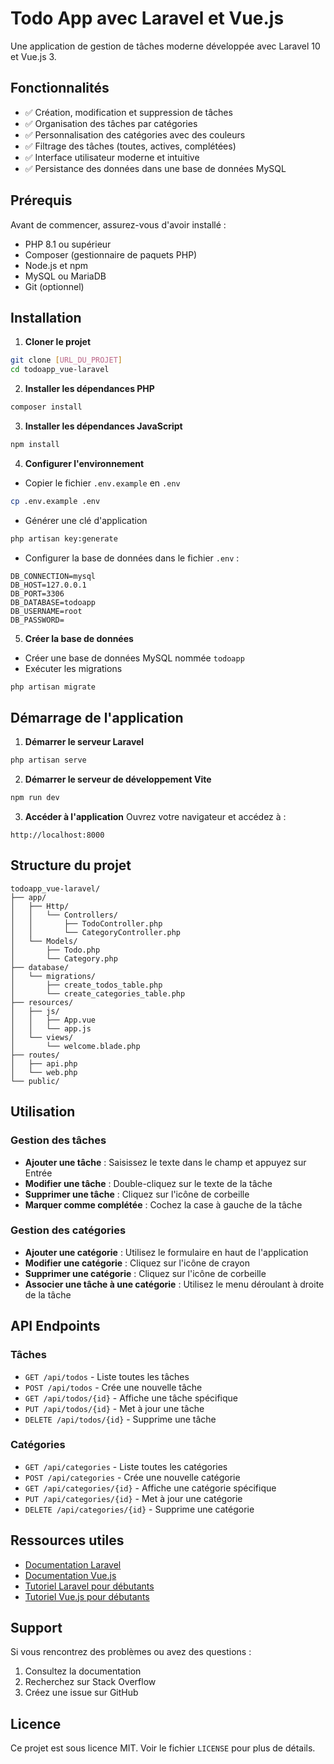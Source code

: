 # Todo App avec Laravel et Vue.js

Une application de gestion de tâches moderne développée avec Laravel 10 et Vue.js 3.

## Fonctionnalités

- ✅ Création, modification et suppression de tâches
- ✅ Organisation des tâches par catégories
- ✅ Personnalisation des catégories avec des couleurs
- ✅ Filtrage des tâches (toutes, actives, complétées)
- ✅ Interface utilisateur moderne et intuitive
- ✅ Persistance des données dans une base de données MySQL

## Prérequis

Avant de commencer, assurez-vous d'avoir installé :

- PHP 8.1 ou supérieur
- Composer (gestionnaire de paquets PHP)
- Node.js et npm
- MySQL ou MariaDB
- Git (optionnel)

## Installation

1. **Cloner le projet**
```bash
git clone [URL_DU_PROJET]
cd todoapp_vue-laravel
```

2. **Installer les dépendances PHP**
```bash
composer install
```

3. **Installer les dépendances JavaScript**
```bash
npm install
```

4. **Configurer l'environnement**
- Copier le fichier `.env.example` en `.env`
```bash
cp .env.example .env
```
- Générer une clé d'application
```bash
php artisan key:generate
```
- Configurer la base de données dans le fichier `.env` :
```
DB_CONNECTION=mysql
DB_HOST=127.0.0.1
DB_PORT=3306
DB_DATABASE=todoapp
DB_USERNAME=root
DB_PASSWORD=
```

5. **Créer la base de données**
- Créer une base de données MySQL nommée `todoapp`
- Exécuter les migrations
```bash
php artisan migrate
```

## Démarrage de l'application

1. **Démarrer le serveur Laravel**
```bash
php artisan serve
```

2. **Démarrer le serveur de développement Vite**
```bash
npm run dev
```

3. **Accéder à l'application**
Ouvrez votre navigateur et accédez à :
```
http://localhost:8000
```

## Structure du projet

```
todoapp_vue-laravel/
├── app/
│   ├── Http/
│   │   └── Controllers/
│   │       ├── TodoController.php
│   │       └── CategoryController.php
│   └── Models/
│       ├── Todo.php
│       └── Category.php
├── database/
│   └── migrations/
│       ├── create_todos_table.php
│       └── create_categories_table.php
├── resources/
│   ├── js/
│   │   ├── App.vue
│   │   └── app.js
│   └── views/
│       └── welcome.blade.php
├── routes/
│   ├── api.php
│   └── web.php
└── public/
```

## Utilisation

### Gestion des tâches
- **Ajouter une tâche** : Saisissez le texte dans le champ et appuyez sur Entrée
- **Modifier une tâche** : Double-cliquez sur le texte de la tâche
- **Supprimer une tâche** : Cliquez sur l'icône de corbeille
- **Marquer comme complétée** : Cochez la case à gauche de la tâche

### Gestion des catégories
- **Ajouter une catégorie** : Utilisez le formulaire en haut de l'application
- **Modifier une catégorie** : Cliquez sur l'icône de crayon
- **Supprimer une catégorie** : Cliquez sur l'icône de corbeille
- **Associer une tâche à une catégorie** : Utilisez le menu déroulant à droite de la tâche

## API Endpoints

### Tâches
- `GET /api/todos` - Liste toutes les tâches
- `POST /api/todos` - Crée une nouvelle tâche
- `GET /api/todos/{id}` - Affiche une tâche spécifique
- `PUT /api/todos/{id}` - Met à jour une tâche
- `DELETE /api/todos/{id}` - Supprime une tâche

### Catégories
- `GET /api/categories` - Liste toutes les catégories
- `POST /api/categories` - Crée une nouvelle catégorie
- `GET /api/categories/{id}` - Affiche une catégorie spécifique
- `PUT /api/categories/{id}` - Met à jour une catégorie
- `DELETE /api/categories/{id}` - Supprime une catégorie


## Ressources utiles

- [Documentation Laravel](https://laravel.com/docs)
- [Documentation Vue.js](https://vuejs.org/guide)
- [Tutoriel Laravel pour débutants](https://laravel.com/docs/10.x/installation)
- [Tutoriel Vue.js pour débutants](https://vuejs.org/guide/introduction.html)

## Support

Si vous rencontrez des problèmes ou avez des questions :
1. Consultez la documentation
2. Recherchez sur Stack Overflow
3. Créez une issue sur GitHub

## Licence

Ce projet est sous licence MIT. Voir le fichier `LICENSE` pour plus de détails.
